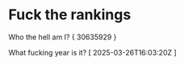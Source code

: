 # Fuck the rankings

Who the hell am I?
{ 30635929 }

What fucking year is it?
[ 2025-03-26T16:03:20Z ]
